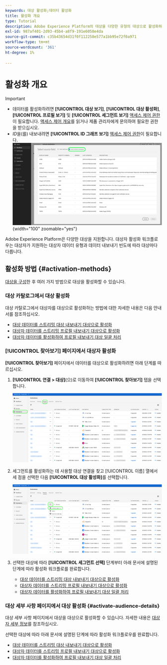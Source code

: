 ```yaml
---
keywords: 대상 활성화;데이터 활성화
title: 활성화 개요
type: Tutorial
description: Adobe Experience Platform의 대상을 다양한 유형의 대상으로 활성화하는 방법을 알아봅니다.
exl-id: 987af401-2d93-45b4-a8f9-191e6058e4da
source-git-commit: c35b43654d31f0f112258e577a1bb95e72f0a971
workflow-type: tm+mt
source-wordcount: '361'
ht-degree: 1%

---
```


# 활성화 개요

>[!IMPORTANT]
> 
>* 데이터를 활성화하려면 **[!UICONTROL 대상 보기]**, **[!UICONTROL 대상 활성화]**, **[!UICONTROL 프로필 보기]** 및 **[!UICONTROL 세그먼트 보기]** [액세스 제어 권한](/help/access-control/home.md#permissions)이 필요합니다. [액세스 제어 개요](/help/access-control/ui/overview.md)를 읽거나 제품 관리자에게 문의하여 필요한 권한을 받으십시오.
>* *ID*&#x200B;을(를) 내보내려면 **[!UICONTROL ID 그래프 보기]** [액세스 제어 권한](/help/access-control/home.md#permissions)이 필요합니다. <br> ![대상자를 대상으로 활성화하려면 워크플로에서 강조 표시된 ID 네임스페이스를 선택하십시오.](/help/destinations/assets/overview/export-identities-to-destination.png "대상자를 대상으로 활성화하려면 워크플로에서 강조 표시된 ID 네임스페이스를 선택하십시오."){width="100" zoomable="yes"}

Adobe Experience Platform은 다양한 대상을 지원합니다. 대상자 활성화 워크플로우는 대상자가 지원하는 대상자 데이터 유형과 데이터 내보내기 빈도에 따라 대상마다 다릅니다.

## 활성화 방법 {#activation-methods}

[대상을 구성](connect-destination.md)한 후 여러 가지 방법으로 대상을 활성화할 수 있습니다.

### 대상 카탈로그에서 대상 활성화

대상 카탈로그에서 대상자를 대상으로 활성화하는 방법에 대한 자세한 내용은 다음 안내서를 참조하십시오.

* [대상 데이터를 스트리밍 대상 내보내기 대상으로 활성화](activate-segment-streaming-destinations.md)
* [대상자 데이터를 스트리밍 프로필 내보내기 대상으로 활성화](activate-streaming-profile-destinations.md)
* [대상자 데이터를 활성화하여 프로필 내보내기 대상 일괄 처리](activate-batch-profile-destinations.md)

### [!UICONTROL 찾아보기] 페이지에서 대상자 활성화

**[!UICONTROL 찾아보기]** 페이지에서 데이터를 대상으로 활성화하려면 아래 단계를 따르십시오.

1. **[!UICONTROL 연결 > 대상]**(으)로 이동하여 **[!UICONTROL 찾아보기]** 탭을 선택합니다.

   ![탭 찾아보기](../assets/ui/activation-overview/browse-tab.png)

1. 세그먼트를 활성화하는 데 사용할 대상 연결을 찾고 [!UICONTROL 이름] 열에서 세 점을 선택한 다음 **[!UICONTROL 대상 활성화]**&#x200B;를 선택합니다.

   ![대상자 활성화 단추](../assets/ui/activation-overview/activate-segments.png)

1. 선택한 대상에 따라 **[!UICONTROL 세그먼트 선택]** 단계부터 아래 문서에 설명된 단계에 따라 활성화 워크플로를 완료합니다.

   * [대상 데이터를 스트리밍 대상 내보내기 대상으로 활성화](activate-segment-streaming-destinations.md)
   * [대상자 데이터를 스트리밍 프로필 내보내기 대상으로 활성화](activate-streaming-profile-destinations.md)
   * [대상자 데이터를 활성화하여 프로필 내보내기 대상 일괄 처리](activate-batch-profile-destinations.md)

### 대상 세부 사항 페이지에서 대상 활성화 {#activate-audience-details}

대상 세부 사항 페이지에서 대상을 대상으로 활성화할 수 있습니다. 자세한 내용은 [대상자 세부 정보](../../segmentation/ui/audience-portal.md#audience-details)를 참조하십시오.

선택한 대상에 따라 아래 문서에 설명된 단계에 따라 활성화 워크플로우를 완료합니다.

* [대상 데이터를 스트리밍 대상 내보내기 대상으로 활성화](activate-segment-streaming-destinations.md)
* [대상자 데이터를 스트리밍 프로필 내보내기 대상으로 활성화](activate-streaming-profile-destinations.md)
* [대상자 데이터를 활성화하여 프로필 내보내기 대상 일괄 처리](activate-batch-profile-destinations.md)
